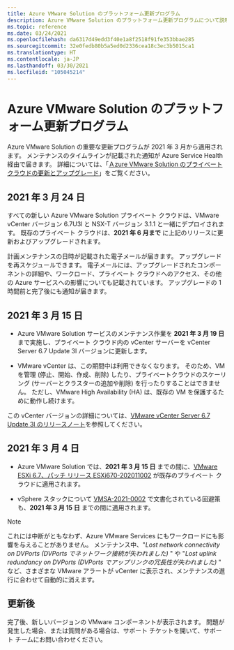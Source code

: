 ```yaml
---
title: Azure VMware Solution のプラットフォーム更新プログラム
description: Azure VMware Solution のプラットフォーム更新プログラムについて説明します。
ms.topic: reference
ms.date: 03/24/2021
ms.openlocfilehash: da6317d49edd3f40e1a8f2518f91fe353bbae285
ms.sourcegitcommit: 32e0fedb80b5a5ed0d2336cea18c3ec3b5015ca1
ms.translationtype: HT
ms.contentlocale: ja-JP
ms.lasthandoff: 03/30/2021
ms.locfileid: "105045214"
---
```

# <a name="platform-updates-for-azure-vmware-solution"></a>Azure VMware Solution のプラットフォーム更新プログラム

Azure VMware Solution の重要な更新プログラムが 2021 年 3 月から適用されます。 メンテナンスのタイムラインが記載された通知が Azure Service Health 経由で届きます。 詳細については、「[Ａzure VMware Solution のプライベート クラウドの更新とアップグレード](concepts-upgrades.md)」をご覧ください。

## <a name="march-24-2021"></a>2021 年 3 月 24 日
すべての新しい Azure VMware Solution プライベート クラウドは、VMware vCenter バージョン 6.7U3l と NSX-T バージョン 3.1.1 と一緒にデプロイされます。 既存のプライベート クラウドは、**2021 年 6 月まで** に上記のリリースに更新およびアップグレードされます。

計画メンテナンスの日時が記載された電子メールが届きます。 アップグレードを再スケジュールできます。 電子メールには、アップグレードされたコンポーネントの詳細や、ワークロード、プライベート クラウドへのアクセス、その他の Azure サービスへの影響についても記載されています。  アップグレードの 1 時間前と完了後にも通知が届きます。

## <a name="march-15-2021"></a>2021 年 3 月 15 日 

- Azure VMware Solution サービスのメンテナンス作業を **2021 年 3 月 19 日** まで実施し、プライベート クラウド内の vCenter サーバーを vCenter Server 6.7 Update 3l バージョンに更新します。

- VMware vCenter は、この期間中は利用できなくなります。  そのため、VM を管理 (停止、開始、作成、削除) したり、プライベートクラウドのスケーリング (サーバーとクラスターの追加や削除) を行ったりすることはできません。 ただし、VMware High Availability (HA) は、既存の VM を保護するために動作し続けます。 
 
この vCenter バージョンの詳細については、[VMware vCenter Server 6.7 Update 3l のリリースノート](https://docs.vmware.com/en/VMware-vSphere/6.7/rn/vsphere-vcenter-server-67u3l-release-notes.html)を参照してください。

## <a name="march-4-2021"></a>2021 年 3 月 4 日

- Azure VMware Solution では、**2021 年 3 月 15 日** までの間に、[VMware ESXi 6.7、パッチ リリース ESXi670-202011002](https://docs.vmware.com/en/VMware-vSphere/6.7/rn/esxi670-202011002.html) が既存のプライベート クラウドに適用されます。

- vSphere スタックについて [VMSA-2021-0002](https://www.vmware.com/security/advisories/VMSA-2021-0002.html) で文書化されている回避策も、**2021 年 3 月 15 日** までの間に適用されます。

>[!NOTE]
>これには中断がともなわず、Azure VMware Services にもワークロードにも影響を与えることがありません。 メンテナンス中、"_Lost network connectivity on DVPorts (DVPorts でネットワーク接続が失われました)_ " や "_Lost uplink redundancy on DVPorts (DVPorts でアップリンクの冗長性が失われました)_ " など、さまざまな VMware アラートが vCenter に表示され、メンテナンスの進行に合わせて自動的に消えます。

## <a name="post-update"></a>更新後
完了後、新しいバージョンの VMware コンポーネントが表示されます。 問題が発生した場合、または質問がある場合は、サポート チケットを開いて、サポート チームにお問い合わせください。
